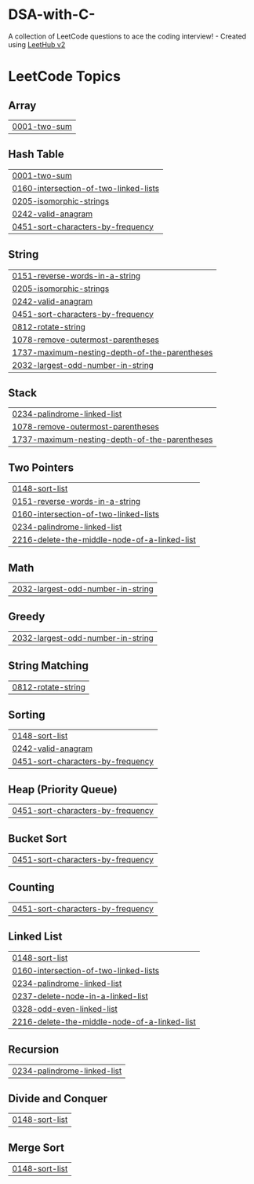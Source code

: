 # DSA-with-C-
A collection of LeetCode questions to ace the coding interview! - Created using [LeetHub v2](https://github.com/arunbhardwaj/LeetHub-2.0)

<!---LeetCode Topics Start-->
# LeetCode Topics
## Array
|  |
| ------- |
| [0001-two-sum](https://github.com/code-with-deep/DSA-with-C-/tree/master/0001-two-sum) |
## Hash Table
|  |
| ------- |
| [0001-two-sum](https://github.com/code-with-deep/DSA-with-C-/tree/master/0001-two-sum) |
| [0160-intersection-of-two-linked-lists](https://github.com/code-with-deep/DSA-with-C-/tree/master/0160-intersection-of-two-linked-lists) |
| [0205-isomorphic-strings](https://github.com/code-with-deep/DSA-with-C-/tree/master/0205-isomorphic-strings) |
| [0242-valid-anagram](https://github.com/code-with-deep/DSA-with-C-/tree/master/0242-valid-anagram) |
| [0451-sort-characters-by-frequency](https://github.com/code-with-deep/DSA-with-C-/tree/master/0451-sort-characters-by-frequency) |
## String
|  |
| ------- |
| [0151-reverse-words-in-a-string](https://github.com/code-with-deep/DSA-with-C-/tree/master/0151-reverse-words-in-a-string) |
| [0205-isomorphic-strings](https://github.com/code-with-deep/DSA-with-C-/tree/master/0205-isomorphic-strings) |
| [0242-valid-anagram](https://github.com/code-with-deep/DSA-with-C-/tree/master/0242-valid-anagram) |
| [0451-sort-characters-by-frequency](https://github.com/code-with-deep/DSA-with-C-/tree/master/0451-sort-characters-by-frequency) |
| [0812-rotate-string](https://github.com/code-with-deep/DSA-with-C-/tree/master/0812-rotate-string) |
| [1078-remove-outermost-parentheses](https://github.com/code-with-deep/DSA-with-C-/tree/master/1078-remove-outermost-parentheses) |
| [1737-maximum-nesting-depth-of-the-parentheses](https://github.com/code-with-deep/DSA-with-C-/tree/master/1737-maximum-nesting-depth-of-the-parentheses) |
| [2032-largest-odd-number-in-string](https://github.com/code-with-deep/DSA-with-C-/tree/master/2032-largest-odd-number-in-string) |
## Stack
|  |
| ------- |
| [0234-palindrome-linked-list](https://github.com/code-with-deep/DSA-with-C-/tree/master/0234-palindrome-linked-list) |
| [1078-remove-outermost-parentheses](https://github.com/code-with-deep/DSA-with-C-/tree/master/1078-remove-outermost-parentheses) |
| [1737-maximum-nesting-depth-of-the-parentheses](https://github.com/code-with-deep/DSA-with-C-/tree/master/1737-maximum-nesting-depth-of-the-parentheses) |
## Two Pointers
|  |
| ------- |
| [0148-sort-list](https://github.com/code-with-deep/DSA-with-C-/tree/master/0148-sort-list) |
| [0151-reverse-words-in-a-string](https://github.com/code-with-deep/DSA-with-C-/tree/master/0151-reverse-words-in-a-string) |
| [0160-intersection-of-two-linked-lists](https://github.com/code-with-deep/DSA-with-C-/tree/master/0160-intersection-of-two-linked-lists) |
| [0234-palindrome-linked-list](https://github.com/code-with-deep/DSA-with-C-/tree/master/0234-palindrome-linked-list) |
| [2216-delete-the-middle-node-of-a-linked-list](https://github.com/code-with-deep/DSA-with-C-/tree/master/2216-delete-the-middle-node-of-a-linked-list) |
## Math
|  |
| ------- |
| [2032-largest-odd-number-in-string](https://github.com/code-with-deep/DSA-with-C-/tree/master/2032-largest-odd-number-in-string) |
## Greedy
|  |
| ------- |
| [2032-largest-odd-number-in-string](https://github.com/code-with-deep/DSA-with-C-/tree/master/2032-largest-odd-number-in-string) |
## String Matching
|  |
| ------- |
| [0812-rotate-string](https://github.com/code-with-deep/DSA-with-C-/tree/master/0812-rotate-string) |
## Sorting
|  |
| ------- |
| [0148-sort-list](https://github.com/code-with-deep/DSA-with-C-/tree/master/0148-sort-list) |
| [0242-valid-anagram](https://github.com/code-with-deep/DSA-with-C-/tree/master/0242-valid-anagram) |
| [0451-sort-characters-by-frequency](https://github.com/code-with-deep/DSA-with-C-/tree/master/0451-sort-characters-by-frequency) |
## Heap (Priority Queue)
|  |
| ------- |
| [0451-sort-characters-by-frequency](https://github.com/code-with-deep/DSA-with-C-/tree/master/0451-sort-characters-by-frequency) |
## Bucket Sort
|  |
| ------- |
| [0451-sort-characters-by-frequency](https://github.com/code-with-deep/DSA-with-C-/tree/master/0451-sort-characters-by-frequency) |
## Counting
|  |
| ------- |
| [0451-sort-characters-by-frequency](https://github.com/code-with-deep/DSA-with-C-/tree/master/0451-sort-characters-by-frequency) |
## Linked List
|  |
| ------- |
| [0148-sort-list](https://github.com/code-with-deep/DSA-with-C-/tree/master/0148-sort-list) |
| [0160-intersection-of-two-linked-lists](https://github.com/code-with-deep/DSA-with-C-/tree/master/0160-intersection-of-two-linked-lists) |
| [0234-palindrome-linked-list](https://github.com/code-with-deep/DSA-with-C-/tree/master/0234-palindrome-linked-list) |
| [0237-delete-node-in-a-linked-list](https://github.com/code-with-deep/DSA-with-C-/tree/master/0237-delete-node-in-a-linked-list) |
| [0328-odd-even-linked-list](https://github.com/code-with-deep/DSA-with-C-/tree/master/0328-odd-even-linked-list) |
| [2216-delete-the-middle-node-of-a-linked-list](https://github.com/code-with-deep/DSA-with-C-/tree/master/2216-delete-the-middle-node-of-a-linked-list) |
## Recursion
|  |
| ------- |
| [0234-palindrome-linked-list](https://github.com/code-with-deep/DSA-with-C-/tree/master/0234-palindrome-linked-list) |
## Divide and Conquer
|  |
| ------- |
| [0148-sort-list](https://github.com/code-with-deep/DSA-with-C-/tree/master/0148-sort-list) |
## Merge Sort
|  |
| ------- |
| [0148-sort-list](https://github.com/code-with-deep/DSA-with-C-/tree/master/0148-sort-list) |
<!---LeetCode Topics End-->